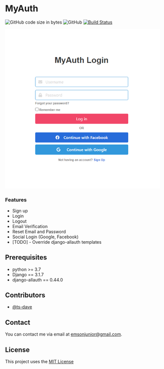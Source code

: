 # MyAuth
![GitHub code size in bytes](https://img.shields.io/github/languages/code-size/ts-dave/myauth) 
![GitHub](https://img.shields.io/github/license/ts-dave/myauth) [![Build Status](https://travis-ci.org/ts-dave/myauth.svg?branch=main)](https://travis-ci.org/ts-dave/myauth) 

<img src="screenshot.png">

### Features
* Sign up
* Login
* Logout
* Email Verification
* Reset Email and Password
* Social Login (Google, Facebook)
* [TODO] - Override django-allauth templates

## Prerequisites
* python >= 3.7
* Django == 3.1.7
* django-allauth == 0.44.0
## Contributors
* [@ts-dave](https://github.com/ts-dave)

## Contact
You can contact me via email at [emsonjunior@gmail.com](emsonjunior@gmail.com).

## License
This project uses the [MIT License](https://opensource.org/licenses/MIT)

